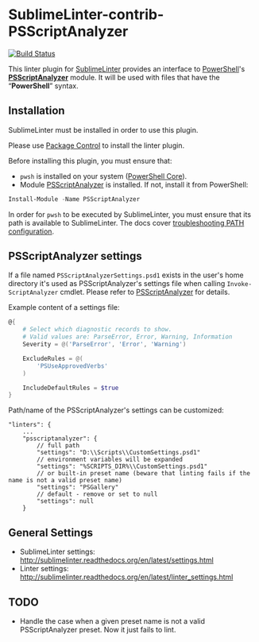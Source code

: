 SublimeLinter-contrib-PSScriptAnalyzer
======================================

[![Build Status](https://travis-ci.org/SublimeLinter/SublimeLinter-contrib-PSScriptAnalyzer.svg?branch=master)](https://travis-ci.org/SublimeLinter/SublimeLinter-contrib-PSScriptAnalyzer)

This linter plugin for [SublimeLinter](https://github.com/SublimeLinter/SublimeLinter) provides an interface to [PowerShell](https://github.com/PowerShell/PowerShell)'s [__PSScriptAnalyzer__](https://github.com/PowerShell/PSScriptAnalyzer) module. It will be used with files that have the “__PowerShell__” syntax.

## Installation
SublimeLinter must be installed in order to use this plugin.

Please use [Package Control](https://packagecontrol.io) to install the linter plugin.

Before installing this plugin, you must ensure that:
 - `pwsh` is installed on your system ([PowerShell Core](https://github.com/PowerShell/PowerShell)).
 - Module [PSScriptAnalyzer](https://github.com/PowerShell/PSScriptAnalyzer) is installed. If not, install it from PowerShell:

```powershell
Install-Module -Name PSScriptAnalyzer
```

In order for `pwsh` to be executed by SublimeLinter, you must ensure that its path is available to SublimeLinter. The docs cover [troubleshooting PATH configuration](http://sublimelinter.readthedocs.io/en/latest/troubleshooting.html#finding-a-linter-executable).

## PSScriptAnalyzer settings

If a file named `PSScriptAnalyzerSettings.psd1` exists in the user's home directory it's used as PSScriptAnalyzer's settings file when calling `Invoke-ScriptAnalyzer` cmdlet. Please refer to [PSScriptAnalyzer](https://github.com/PowerShell/PSScriptAnalyzer#explicit) for details.

Example content of a settings file:

```powershell
@{
    # Select which diagnostic records to show.
    # Valid values are: ParseError, Error, Warning, Information
    Severity = @('ParseError', 'Error', 'Warning')

    ExcludeRules = @(
        'PSUseApprovedVerbs'
    )

    IncludeDefaultRules = $true
}
```

Path/name of the PSScriptAnalyzer's settings can be customized:

```
"linters": {
    ...
    "psscriptanalyzer": {
        // full path
        "settings": "D:\\Scripts\\CustomSettings.psd1"
        // environment variables will be expanded
        "settings": "%SCRIPTS_DIR%\\CustomSettings.psd1"
        // or built-in preset name (beware that linting fails if the name is not a valid preset name)
        "settings": "PSGallery"
        // default - remove or set to null
        "settings": null
    }
```

## General Settings

- SublimeLinter settings: http://sublimelinter.readthedocs.org/en/latest/settings.html
- Linter settings: http://sublimelinter.readthedocs.org/en/latest/linter_settings.html

## TODO

 - Handle the case when a given preset name is not a valid PSScriptAnalyzer preset. Now it just fails to lint.
